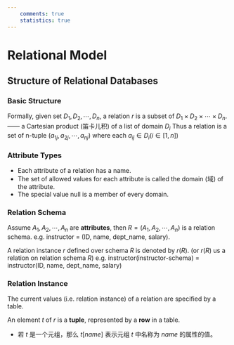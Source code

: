 ```yaml
---
    comments: true
    statistics: true
---
```


# Relational Model

## Structure of Relational Databases

### Basic Structure

Formally, given set $D_1, D_2, \cdots, D_n$, a relation $r$ is a subset of $D_1 \times D_2 \times \cdots \times D_n$. —— a Cartesian product (笛卡儿积) of a list of domain $D_i$
Thus a relation is a set of n-tuple $(a_{1j}, a_{2j}, \cdots, a_{nj})$ where each $a_{ij} \in D_i(i \in [1, n])$

### Attribute Types

- Each attribute of a relation has a name.
- The set of allowed values for each attribute is called the domain (域)  of the attribute.
- The special value null is a member of every domain. 

### Relation Schema

Assume $A_1, A_2, \cdots, A_n$ are **attributes**, then $R = (A_1, A_2, \cdots, A_n)$ is a relation schema.
e.g. instructor = (ID, name, dept_name, salary).

A relation instance $r$ defined over schema $R$ is denoted by $r(R)$. (or $r(R)$ us a relation on relation schema $R$)
e.g. instructor(instructor-schema) = instructor(ID, name, dept_name, salary) 

### Relation Instance

The current values (i.e. relation instance) of a relation are specified by a table.

An element $t$ of $r$ is a **tuple**, represented by a **row** in a table.

- 若 $t$ 是一个元组，那么 $t[name]$ 表示元组 $t$ 中名称为 $name$ 的属性的值。
 
















